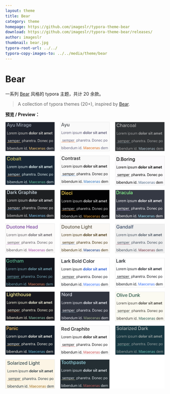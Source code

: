 ```yaml
---
layout: theme
title: Bear
category: theme
homepage: https://github.com/imageslr/typora-theme-bear
download: https://github.com/imageslr/typora-theme-bear/releases/
author: imageslr
thumbnail: bear.jpg
typora-root-url: ../../
typora-copy-images-to: ../../media/theme/bear
---
```



# Bear
一系列 [Bear](https://bear.app/) 风格的 typora 主题，共计 20 余款。
> A collection of typora themes (20+), inspired by [Bear](https://bear.app/).

**预览 / Preview：**

![preview](/media/theme/bear/preview.png)
